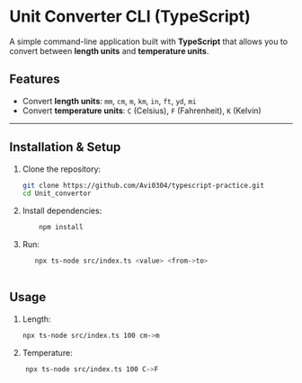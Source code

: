 # Unit Converter CLI (TypeScript)

A simple command-line application built with **TypeScript** that allows you to convert between **length units** and **temperature units**.  

## Features
- Convert **length units**: `mm`, `cm`, `m`, `km`, `in`, `ft`, `yd`, `mi`
- Convert **temperature units**: `C` (Celsius), `F` (Fahrenheit), `K` (Kelvin)
---

## Installation & Setup

1. Clone the repository:
   ```bash
   git clone https://github.com/Avi0304/typescript-practice.git
   cd Unit_convertor

2. Install dependencies: 
    ```bash
        npm install
 
3. Run:
    ```bash 
       npx ts-node src/index.ts <value> <from->to>
  

## Usage

1. Length:
    ```bash 
    npx ts-node src/index.ts 100 cm->m
 
2. Temperature: 
```bash
    npx ts-node src/index.ts 100 C->F





